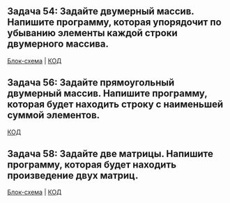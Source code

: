 ## Задача 54: Задайте двумерный массив. Напишите программу, которая упорядочит по убыванию элементы каждой строки двумерного массива.

[Блок-схема](zad54/example.drawio.png) | [КОД](zad54/Program.cs)

## Задача 56: Задайте прямоугольный двумерный массив. Напишите программу, которая будет находить строку с наименьшей суммой элементов.

[КОД](zad56/Program.cs)

## Задача 58: Задайте две матрицы. Напишите программу, которая будет находить произведение двух матриц.

[Блок-схема](zad58/example.drawio.png) | [КОД](zad58/Program.cs)
